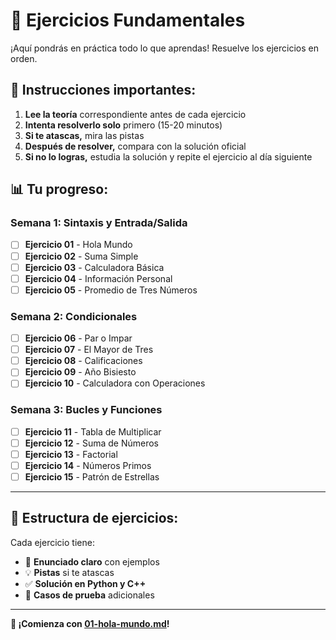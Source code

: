 # 📝 Ejercicios Fundamentales

¡Aquí pondrás en práctica todo lo que aprendas! Resuelve los ejercicios en orden.

## 🎯 **Instrucciones importantes:**

1. **Lee la teoría** correspondiente antes de cada ejercicio
2. **Intenta resolverlo solo** primero (15-20 minutos)
3. **Si te atascas,** mira las pistas
4. **Después de resolver,** compara con la solución oficial
5. **Si no lo logras,** estudia la solución y repite el ejercicio al día siguiente

## 📊 **Tu progreso:**

### **Semana 1: Sintaxis y Entrada/Salida**
- [ ] **Ejercicio 01** - Hola Mundo
- [ ] **Ejercicio 02** - Suma Simple  
- [ ] **Ejercicio 03** - Calculadora Básica
- [ ] **Ejercicio 04** - Información Personal
- [ ] **Ejercicio 05** - Promedio de Tres Números

### **Semana 2: Condicionales**
- [ ] **Ejercicio 06** - Par o Impar
- [ ] **Ejercicio 07** - El Mayor de Tres
- [ ] **Ejercicio 08** - Calificaciones
- [ ] **Ejercicio 09** - Año Bisiesto
- [ ] **Ejercicio 10** - Calculadora con Operaciones

### **Semana 3: Bucles y Funciones**
- [ ] **Ejercicio 11** - Tabla de Multiplicar
- [ ] **Ejercicio 12** - Suma de Números
- [ ] **Ejercicio 13** - Factorial
- [ ] **Ejercicio 14** - Números Primos
- [ ] **Ejercicio 15** - Patrón de Estrellas

---

## 📁 **Estructura de ejercicios:**

Cada ejercicio tiene:
- 📄 **Enunciado claro** con ejemplos
- 💡 **Pistas** si te atascas
- ✅ **Solución en Python y C++**
- 🧪 **Casos de prueba** adicionales

---

**🚀 ¡Comienza con [01-hola-mundo.md](01-hola-mundo.md)!**
